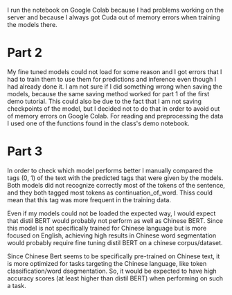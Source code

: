 I run the notebook on Google Colab because I had problems working on the server and because I always got Cuda out of memory errors when training the models there.

# Part 2

My fine tuned models could not load for some reason and I got errors that I had to train them to use them for predictions and inference even though I had already done it.
I am not sure if I did something wrong when saving the models, because the same saving method worked for part 1 of the first demo tutorial. This could also be due to the fact that I am not saving checkpoints of the model, but I decided not to do that in order to avoid out of memory errors on Google Colab.
For reading and preprocessing the data I used one of the functions found in the class's demo notebook.

# Part 3

In order to check which model performs better I manually compared the tags (0, 1) of the text with the predicted tags that were given by the models. Both models did not recognize correctly most of the tokens of the sentence, and they both tagged most tokens as continuation_of_word. Thiss could mean that this tag was more frequent in the training data. 

Even if my models could not be loaded the expected way, I would expect that distil BERT would probably not perform as well as Chinese BERT. Since this model is not specifically trained for Chinese language but is more focused on English, achieving high results in Chinese word segmentation would probably require fine tuning distil BERT on a chinese corpus/dataset.

Since Chinese Bert seems to be specifically pre-trained on Chinese text, it is more optimized for tasks targeting the Chinese language, like token classification/word dsegmentation. So, it would be expected to have high accuracy scores (at least higher than distil BERT) when performing on such a task.
